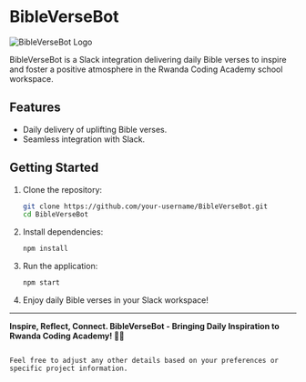 # BibleVerseBot

![BibleVerseBot Logo](https://verseoftheday.vercel.app/favicon.ico   )

BibleVerseBot is a Slack integration delivering daily Bible verses to inspire and foster a positive atmosphere in the Rwanda Coding Academy school workspace.

## Features

- Daily delivery of uplifting Bible verses.
- Seamless integration with Slack.

## Getting Started

1. Clone the repository:

   ```bash
   git clone https://github.com/your-username/BibleVerseBot.git
   cd BibleVerseBot
   ```

2. Install dependencies:

   ```bash
   npm install
   ```

3. Run the application:

   ```bash
   npm start
   ```

4. Enjoy daily Bible verses in your Slack workspace!

---

**Inspire, Reflect, Connect. BibleVerseBot - Bringing Daily Inspiration to Rwanda Coding Academy! 📖✨**
```

Feel free to adjust any other details based on your preferences or specific project information.
